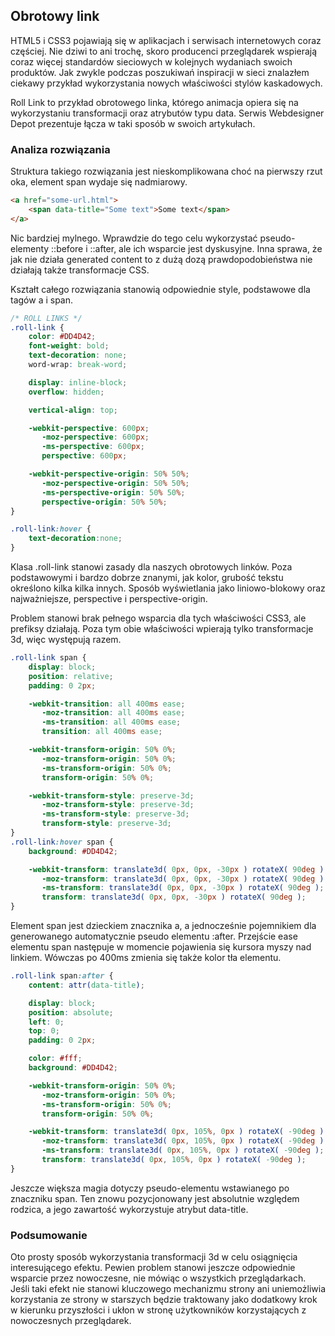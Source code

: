 
## Obrotowy link

HTML5 i CSS3 pojawiają się w aplikacjach i serwisach internetowych coraz częściej. Nie dziwi to ani trochę, skoro producenci przeglądarek wspierają coraz więcej standardów sieciowych w kolejnych wydaniach swoich produktów. Jak zwykle podczas poszukiwań inspiracji w sieci znalazłem ciekawy przykład wykorzystania nowych właściwości stylów kaskadowych.

Roll Link to przykład obrotowego linka, którego animacja opiera się na wykorzystaniu transformacji oraz atrybutów typu data. Serwis Webdesigner Depot prezentuje łącza w taki sposób w swoich artykułach.

### Analiza rozwiązania

Struktura takiego rozwiązania jest nieskomplikowana choć na pierwszy rzut oka, element span wydaje się nadmiarowy.

```html
<a href="some-url.html">
    <span data-title="Some text">Some text</span>
</a>
```

Nic bardziej mylnego. Wprawdzie do tego celu wykorzystać pseudo-elementy ::before i ::after, ale ich wsparcie jest dyskusyjne. Inna sprawa, że jak nie działa generated content to z dużą dozą prawdopodobieństwa nie działają także transformacje CSS.

Kształt całego rozwiązania stanowią odpowiednie style, podstawowe dla tagów a i span.

```css
/* ROLL LINKS */
.roll-link {
    color: #DD4D42;
    font-weight: bold;
    text-decoration: none;
    word-wrap: break-word;

    display: inline-block;
    overflow: hidden;

    vertical-align: top;

    -webkit-perspective: 600px;
       -moz-perspective: 600px;
       -ms-perspective: 600px;
       perspective: 600px;

    -webkit-perspective-origin: 50% 50%;
       -moz-perspective-origin: 50% 50%;
       -ms-perspective-origin: 50% 50%;
       perspective-origin: 50% 50%;
}

.roll-link:hover {
    text-decoration:none;
}
```

Klasa .roll-link stanowi zasady dla naszych obrotowych linków. Poza podstawowymi i bardzo dobrze znanymi, jak kolor, grubość tekstu określono kilka kilka innych. Sposób wyświetlania jako liniowo-blokowy oraz najważniejsze, perspective i perspective-origin.

Problem stanowi brak pełnego wsparcia dla tych właściwości CSS3, ale prefiksy działają. Poza tym obie właściwości wpierają tylko transformacje 3d, więc występują razem.

```css
.roll-link span {
    display: block;
    position: relative;
    padding: 0 2px;

    -webkit-transition: all 400ms ease;
       -moz-transition: all 400ms ease;
       -ms-transition: all 400ms ease;
       transition: all 400ms ease;

    -webkit-transform-origin: 50% 0%;
       -moz-transform-origin: 50% 0%;
       -ms-transform-origin: 50% 0%;
       transform-origin: 50% 0%;

    -webkit-transform-style: preserve-3d;
       -moz-transform-style: preserve-3d;
       -ms-transform-style: preserve-3d;
       transform-style: preserve-3d;
}
.roll-link:hover span {
    background: #DD4D42;

    -webkit-transform: translate3d( 0px, 0px, -30px ) rotateX( 90deg );
       -moz-transform: translate3d( 0px, 0px, -30px ) rotateX( 90deg );
       -ms-transform: translate3d( 0px, 0px, -30px ) rotateX( 90deg );
       transform: translate3d( 0px, 0px, -30px ) rotateX( 90deg );
}
```

Element span jest dzieckiem znacznika a, a jednocześnie pojemnikiem dla generowanego automatycznie pseudo elementu :after. Przejście ease elementu span następuje w momencie pojawienia się kursora myszy nad linkiem. Wówczas po 400ms zmienia się także kolor tła elementu.

```css
.roll-link span:after {
    content: attr(data-title);

    display: block;
    position: absolute;
    left: 0;
    top: 0;
    padding: 0 2px;

    color: #fff;
    background: #DD4D42;

    -webkit-transform-origin: 50% 0%;
       -moz-transform-origin: 50% 0%;
       -ms-transform-origin: 50% 0%;
       transform-origin: 50% 0%;

    -webkit-transform: translate3d( 0px, 105%, 0px ) rotateX( -90deg );
       -moz-transform: translate3d( 0px, 105%, 0px ) rotateX( -90deg );
       -ms-transform: translate3d( 0px, 105%, 0px ) rotateX( -90deg );
       transform: translate3d( 0px, 105%, 0px ) rotateX( -90deg );
}
```

Jeszcze większa magia dotyczy pseudo-elementu wstawianego po znaczniku span. Ten znowu pozycjonowany jest absolutnie względem rodzica, a jego zawartość wykorzystuje atrybut data-title.

### Podsumowanie

Oto prosty sposób wykorzystania transformacji 3d w celu osiągnięcia interesującego efektu. Pewien problem stanowi jeszcze odpowiednie wsparcie przez nowoczesne, nie mówiąc o wszystkich przeglądarkach. Jeśli taki efekt nie stanowi kluczowego mechanizmu strony ani uniemożliwia korzystania ze strony w starszych będzie traktowany jako dodatkowy krok w kierunku przyszłości i ukłon w stronę użytkowników korzystających z nowoczesnych przeglądarek.
